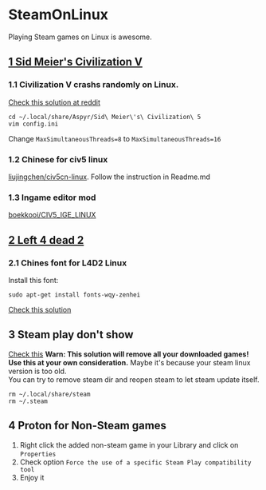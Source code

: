 SteamOnLinux
=======================
Playing Steam games on Linux is awesome.  

## [1 Sid Meier's Civilization V](https://store.steampowered.com/app/8930/Sid_Meiers_Civilization_V/)  
### 1.1 Civilization V  crashs randomly on Linux.  
[Check this solution at reddit](https://www.reddit.com/r/civ5/comments/5z77jr/game_crashes_randomly_on_linux_amd_ryzen/)  
```shell
cd ~/.local/share/Aspyr/Sid\ Meier\'s\ Civilization\ 5  
vim config.ini  
```
Change `MaxSimultaneousThreads=8` to `MaxSimultaneousThreads=16`  

### 1.2 Chinese for civ5 linux  
[liujingchen/civ5cn-linux](https://github.com/liujingchen/civ5cn-linux). Follow the instruction in Readme.md   

### 1.3 Ingame editor mod  
[boekkooi/CIV5_IGE_LINUX](https://github.com/boekkooi/CIV5_IGE_LINUX)  

## [2 Left 4 dead 2](https://store.steampowered.com/app/550/Left_4_Dead_2/)
### 2.1 Chines font for L4D2 Linux
Install this font:  
```shell
sudo apt-get install fonts-wqy-zenhei
```
[Check this solution](https://github.com/ValveSoftware/steam-for-linux/issues/3255)

## 3 Steam play don't show
[Check this](https://steamcommunity.com/app/221410/discussions/8/1736589519990509315/) 
__Warn: This solution will remove all your downloaded games! Use this at your own consideration.__
Maybe it's because your steam linux version is too old.  
You can try to remove steam dir and reopen steam to let steam update itself.  
```shell  
rm ~/.local/share/steam
rm ~/.steam
```  

## 4 Proton for Non-Steam games
1. Right click the added non-steam game in your Library and click on `Properties`    
2. Check option `Force the use of a specific Steam Play compatibility tool`  
3. Enjoy it  
